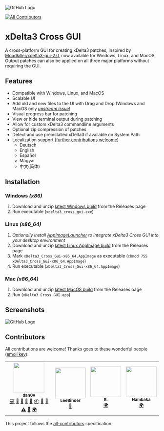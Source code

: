 ![GitHub Logo](Extra%20Resources/Repository%20Cover.png)
<!-- ALL-CONTRIBUTORS-BADGE:START - Do not remove or modify this section -->
[![All Contributors](https://img.shields.io/badge/all_contributors-4-orange.svg?style=flat-square)](#contributors-)
<!-- ALL-CONTRIBUTORS-BADGE:END -->
# xDelta3 Cross GUI
A cross-platform GUI for creating xDelta3 patches, inspired by [Moodkiller/xdelta3-gui-2.0](https://github.com/Moodkiller/xdelta3-gui-2.0), now available for Windows, Linux, and MacOS. Output patches can also be applied on all three major platforms without requiring the GUI.

## Features
- Compatible with Windows, Linux, and MacOS
- Scalable UI
- Add old and new files to the UI with Drag and Drop (Windows and MacOS only [*upstream issue*](https://github.com/AvaloniaUI/Avalonia/issues/3502))
- Visual progress bar for patching
- View or hide terminal output during patching
- Allow for custom xDelta3 commandline arguments
- Optional zip compression of patches
- Detect and use preinstalled xDelta3 if available on System Path
- Localization support ([further contributions welcome](https://github.com/dan0v/xdelta3-cross-gui/issues/12))
	- Deutsch
	- English
	- Español
	- Magyar
	- 中文(简体)

## Installation
### Windows *(x86)*
1. Download and unzip [latest Windows build](https://github.com/dan0v/xdelta3-cross-gui/releases/latest/) from the Releases page
2. Run executable (`xdelta3_cross_gui.exe`)

### Linux *(x86_64)*
1. *Optionally install [AppImageLauncher](https://github.com/TheAssassin/AppImageLauncher) to integrate xDelta3 Cross GUI into your desktop environment*
2. Download and unzip [latest Linux AppImage build](https://github.com/dan0v/xdelta3-cross-gui/releases/latest/) from the Releases page
3. Mark `xDelta3_Cross_Gui-x86_64.AppImage` as executable (`chmod 755 xDelta3_Cross_Gui-x86_64.AppImage`)
4. Run executable (`xDelta3_Cross_Gui-x86_64.AppImage`)

### Mac *(x86_64)*
1. Download and unzip [latest MacOS build](https://github.com/dan0v/xdelta3-cross-gui/releases/latest/) from the Releases page
2. Run (`xDelta3 Cross GUI.app`)

## Screenshots
![GitHub Logo](Extra%20Resources/Progress-demo.png)

## Contributors

All contributions are welcome! Thanks goes to these wonderful people ([emoji key](https://allcontributors.org/docs/en/emoji-key)):

<!-- ALL-CONTRIBUTORS-LIST:START - Do not remove or modify this section -->
<!-- prettier-ignore-start -->
<!-- markdownlint-disable -->
<table>
  <tr>
    <td align="center"><a href="https://github.com/dan0v"><img src="https://avatars1.githubusercontent.com/u/7658521?v=4?s=100" width="100px;" alt=""/><br /><sub><b>dan0v</b></sub></a><br /><a href="https://github.com/dan0v/xdelta3-cross-gui/commits?author=dan0v" title="Code">💻</a> <a href="https://github.com/dan0v/xdelta3-cross-gui/issues?q=author%3Adan0v" title="Bug reports">🐛</a> <a href="#design-dan0v" title="Design">🎨</a> <a href="https://github.com/dan0v/xdelta3-cross-gui/commits?author=dan0v" title="Documentation">📖</a> <a href="#maintenance-dan0v" title="Maintenance">🚧</a> <a href="#platform-dan0v" title="Packaging/porting to new platform">📦</a> <a href="#question-dan0v" title="Answering Questions">💬</a> <a href="https://github.com/dan0v/xdelta3-cross-gui/pulls?q=is%3Apr+reviewed-by%3Adan0v" title="Reviewed Pull Requests">👀</a> <a href="https://github.com/dan0v/xdelta3-cross-gui/commits?author=dan0v" title="Tests">⚠️</a> <a href="#userTesting-dan0v" title="User Testing">📓</a> <a href="#translation-dan0v" title="Translation">🌍</a></td>
    <td align="center"><a href="https://github.com/LeeBinder"><img src="https://avatars0.githubusercontent.com/u/39203497?v=4?s=100" width="100px;" alt=""/><br /><sub><b>LeeBinder</b></sub></a><br /><a href="#design-LeeBinder" title="Design">🎨</a></td>
    <td align="center"><img src="https://avatars0.githubusercontent.com/u/0?v=4?s=100" width="100px;" alt=""/><br /><sub><b>R.</b></sub><br /><a href="#translation" title="Translation">🌍</a></td>
    <td align="center"><a href="https://github.com/Hambaka"><img src="https://avatars.githubusercontent.com/u/20476755?v=4?s=100" width="100px;" alt=""/><br /><sub><b>Hambaka</b></sub></a><br /><a href="#translation-Hambaka" title="Translation">🌍</a></td>
  </tr>
</table>

<!-- markdownlint-restore -->
<!-- prettier-ignore-end -->

<!-- ALL-CONTRIBUTORS-LIST:END -->

This project follows the [all-contributors](https://github.com/all-contributors/all-contributors) specification.
